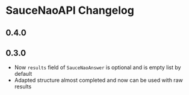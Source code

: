 # SauceNaoAPI Changelog

## 0.4.0

## 0.3.0

* Now `results` field of `SauceNaoAnswer` is optional and is empty list by default
* Adapted structure almost completed and now can be used with raw results

